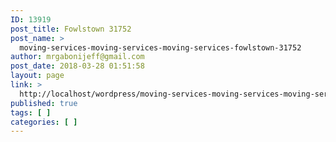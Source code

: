 ```yaml
---
ID: 13919
post_title: Fowlstown 31752
post_name: >
  moving-services-moving-services-moving-services-fowlstown-31752
author: mrgabonijeff@gmail.com
post_date: 2018-03-28 01:51:58
layout: page
link: >
  http://localhost/wordpress/moving-services-moving-services-moving-services-fowlstown-31752/
published: true
tags: [ ]
categories: [ ]
---
```

